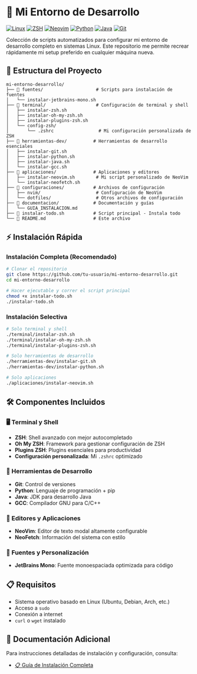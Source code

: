 # 🚀 Mi Entorno de Desarrollo

[![Linux](https://img.shields.io/badge/Linux-FCC624?style=for-the-badge&logo=linux&logoColor=black)](https://www.linux.org/)
[![ZSH](https://img.shields.io/badge/Shell-ZSH-89e051?style=for-the-badge&logo=zsh&logoColor=white)](https://www.zsh.org/)
[![Neovim](https://img.shields.io/badge/NeoVim-%2357A143.svg?&style=for-the-badge&logo=neovim&logoColor=white)](https://neovim.io/)
[![Python](https://img.shields.io/badge/python-3670A0?style=for-the-badge&logo=python&logoColor=ffdd54)](https://www.python.org/)
[![Java](https://img.shields.io/badge/java-%23ED8B00.svg?style=for-the-badge&logo=openjdk&logoColor=white)](https://www.java.com/)
[![Git](https://img.shields.io/badge/git-%23F05033.svg?style=for-the-badge&logo=git&logoColor=white)](https://git-scm.com/)

Colección de scripts automatizados para configurar mi entorno de desarrollo completo en sistemas Linux. Este repositorio me permite recrear rápidamente mi setup preferido en cualquier máquina nueva.

## 📁 Estructura del Proyecto

```
mi-entorno-desarrollo/
├── 📂 fuentes/                    # Scripts para instalación de fuentes
│   └── instalar-jetbrains-mono.sh
├── 📂 terminal/                   # Configuración de terminal y shell
│   ├── instalar-zsh.sh
│   ├── instalar-oh-my-zsh.sh
│   ├── instalar-plugins-zsh.sh
│   └── config-zsh/
│       └── .zshrc                 # Mi configuración personalizada de ZSH
├── 📂 herramientas-dev/          # Herramientas de desarrollo esenciales
│   ├── instalar-git.sh
│   ├── instalar-python.sh
│   ├── instalar-java.sh
│   └── instalar-gcc.sh
├── 📂 aplicaciones/              # Aplicaciones y editores
│   ├── instalar-neovim.sh        # Mi script personalizado de NeoVim
│   └── instalar-neofetch.sh
├── 📂 configuraciones/           # Archivos de configuración
│   ├── nvim/                     # Configuración de NeoVim
│   └── dotfiles/                 # Otros archivos de configuración
├── 📂 documentacion/             # Documentación y guías
│   └── GUIA_INSTALACION.md
├── 📜 instalar-todo.sh           # Script principal - Instala todo
└── 📖 README.md                  # Este archivo
```

## ⚡ Instalación Rápida

### Instalación Completa (Recomendado)
```bash
# Clonar el repositorio
git clone https://github.com/tu-usuario/mi-entorno-desarrollo.git
cd mi-entorno-desarrollo

# Hacer ejecutable y correr el script principal
chmod +x instalar-todo.sh
./instalar-todo.sh
```

### Instalación Selectiva
```bash
# Solo terminal y shell
./terminal/instalar-zsh.sh
./terminal/instalar-oh-my-zsh.sh
./terminal/instalar-plugins-zsh.sh

# Solo herramientas de desarrollo
./herramientas-dev/instalar-git.sh
./herramientas-dev/instalar-python.sh

# Solo aplicaciones
./aplicaciones/instalar-neovim.sh
```

## 🛠️ Componentes Incluidos

### 🖥️ Terminal y Shell
- **ZSH**: Shell avanzado con mejor autocompletado
- **Oh My ZSH**: Framework para gestionar configuración de ZSH
- **Plugins ZSH**: Plugins esenciales para productividad
- **Configuración personalizada**: Mi `.zshrc` optimizado

### 🔧 Herramientas de Desarrollo
- **Git**: Control de versiones
- **Python**: Lenguaje de programación + pip
- **Java**: JDK para desarrollo Java
- **GCC**: Compilador GNU para C/C++

### 📝 Editores y Aplicaciones
- **NeoVim**: Editor de texto modal altamente configurable
- **NeoFetch**: Información del sistema con estilo

### 🎨 Fuentes y Personalización
- **JetBrains Mono**: Fuente monoespaciada optimizada para código

## 📋 Requisitos

- Sistema operativo basado en Linux (Ubuntu, Debian, Arch, etc.)
- Acceso a `sudo`
- Conexión a internet
- `curl` o `wget` instalado

## 📖 Documentación Adicional

Para instrucciones detalladas de instalación y configuración, consulta:
- [📋 Guía de Instalación Completa](documentacion/GUIA_INSTALACION.md)

